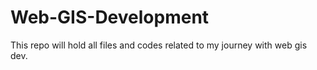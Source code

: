 # Web-GIS-Development
This repo will hold all files and codes related to my journey with web gis dev.
